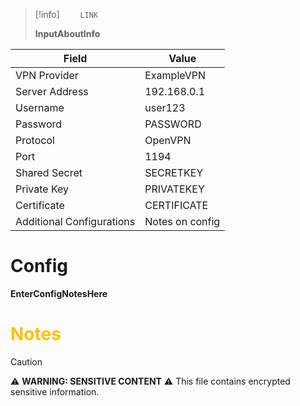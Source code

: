 > [!info] 
> `     LINK       `
>
> **InputAboutInfo**


| Field                    | Value             |
| ------------------------ | ----------------- |
| VPN Provider             | ExampleVPN        |
| Server Address           | 192.168.0.1       |
| Username                 | user123           |
| Password                 | PASSWORD          |
| Protocol                 | OpenVPN           |
| Port                     | 1194              |
| Shared Secret            | SECRETKEY         |
| Private Key              | PRIVATEKEY        |
| Certificate              | CERTIFICATE       |
| Additional Configurations| Notes on config   |


# Config

**EnterConfigNotesHere**

# <span style="color:#ffc000">Notes</span>


> [!caution] 
> ⚠️ **WARNING: SENSITIVE CONTENT** ⚠️
>This file contains encrypted sensitive information.
